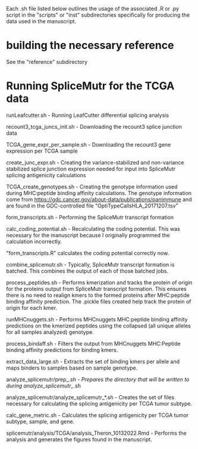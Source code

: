 
Each .sh file listed below outlines the usage of the associated .R or .py script in the "scripts" or "inst" subdirectories specifically for producing the data used in the manuscript.

# building the necessary reference

See the "reference" subdirectory

# Running SpliceMutr for the TCGA data

runLeafcutter.sh - Running LeafCutter differential splicing analysis

recount3_tcga_juncs_init.sh - Downloading the recount3 splice junction data

TCGA_gene_expr_per_sample.sh - Downloading the recount3 gene expression per TCGA sample

create_junc_expr.sh - Creating the variance-stabilized and non-variance stabilized splice junction expression needed for input into SpliceMutr splicing antigenicity calculations

TCGA_create_genotypes.sh - Creating the genotype information used during MHC:peptide binding affinity calculations. The genotype information come from https://gdc.cancer.gov/about-data/publications/panimmune and are found in the GDC-controlled file "OptiTypeCallsHLA_20171207.tsv"

form_transcripts.sh - Performing the SpliceMutr transcript formation

calc_coding_potential.sh - Recalculating the coding potential. This was necessary for the manuscript because I originally programmed the calculation incorrectly. 

"form_transcripts.R" calculates the coding potential correctly now.

combine_splicemutr.sh - Typically, SpliceMutr transcript formation is batched. This combines the output of each of those batched jobs.

process_peptides.sh - Performs kmerization and tracks the protein of origin for the proteins output from SpliceMutr transcript formation. This ensures there is no need to realign kmers to the formed proteins after MHC:peptide binding affinity prediction. The .pickle files created help track the protein of origin for each kmer.

runMHCnuggets.sh - Performs MHCnuggets MHC:peptide binding affinity predictions on the kmerized peptides using the collapsed (all unique alleles for all samples analyzed) genotype.

process_bindaff.sh - Filters the output from MHCnuggets MHC:Peptide binding affinity predictions for binding kmers.

extract_data_large.sh - Extracts the set of binding kmers per allele and maps binders to samples based on sample genotype.

analyze_splicemutr/prep_*.sh - Prepares the directory that will be written to during analyze_splicemutr_*.sh

analyze_splicemutr/analyze_splicemutr_*.sh - Creates the set of files necessary for calculating the splicing antigenicity per TCGA tumor subtype.

calc_gene_metric.sh - Calculates the splicing antigenicity per TCGA tumor subtype, sample, and gene.

splicemutr/analysis/TCGA/analysis_Theron_10132022.Rmd - Performs the analysis and generates the figures found in the manuscript.
